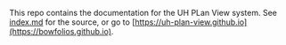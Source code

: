 This repo contains the documentation for the UH PLan View system. See [index.md](index.md) for the source, or go to [https://uh-plan-view.github.io](https://bowfolios.github.io).